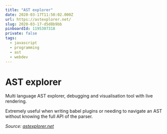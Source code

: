```yaml
---
title: "AST explorer"
date: 2020-03-17T11:50:02.000Z
url: https://astexplorer.net/
slug: 2020-03-17-d5d8b9bb
pinboardId: 1195307318
private: false
tags:
  - javascript
  - programming
  - ast
  - webdev
---
```


# AST explorer

Multi language AST explorer, debugging and visualisation tool with live rendering.

Extremely useful when writing babel plugins or needing to navigate an AST without knowing the full API of the parser.

_Source: [astexplorer.net](https://astexplorer.net/)_
